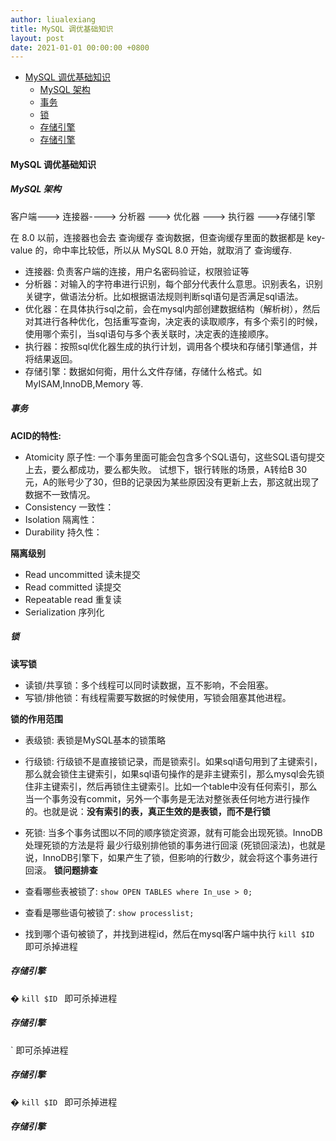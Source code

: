 ```yaml
---
author: liualexiang
title: MySQL 调优基础知识
layout: post
date: 2021-01-01 00:00:00 +0800
---
```




- [MySQL 调优基础知识](#mysql-调优基础知识)
  - [MySQL 架构](#mysql-架构)
  - [事务](#事务)
  - [锁](#锁)
  - [存储引擎](#存储引擎)
  - [存储引擎](#存储引擎-1)
#### MySQL 调优基础知识

##### MySQL 架构

客户端---> 连接器----> 分析器 ---> 优化器 ---> 执行器 --->存储引擎  

在 8.0 以前，连接器也会去 查询缓存 查询数据，但查询缓存里面的数据都是 key-value 的，命中率比较低，所以从 MySQL 8.0 开始，就取消了 查询缓存.  

* 连接器: 负责客户端的连接，用户名密码验证，权限验证等
* 分析器：对输入的字符串进行识别，每个部分代表什么意思。识别表名，识别关键字，做语法分析。比如根据语法规则判断sql语句是否满足sql语法。
* 优化器：在具体执行sql之前，会在mysql内部创建数据结构（解析树），然后对其进行各种优化，包括重写查询，决定表的读取顺序，有多个索引的时候，使用哪个索引，当sql语句与多个表关联时，决定表的连接顺序。
* 执行器：按照sql优化器生成的执行计划，调用各个模块和存储引擎通信，并将结果返回。
* 存储引擎：数据如何鵆，用什么文件存储，存储什么格式。如MyISAM,InnoDB,Memory 等.

##### 事务

**ACID的特性:**  
* Atomicity 原子性: 一个事务里面可能会包含多个SQL语句，这些SQL语句提交上去，要么都成功，要么都失败。 试想下，银行转账的场景，A转给B 30 元，A的账号少了30，但B的记录因为某些原因没有更新上去，那这就出现了数据不一致情况。
* Consistency 一致性：
* Isolation 隔离性：
* Durability 持久性：

**隔离级别**
* Read uncommitted 读未提交
* Read committed 读提交
* Repeatable read 重复读
* Serialization 序列化
  
##### 锁

**读写锁**

* 读锁/共享锁：多个线程可以同时读数据，互不影响，不会阻塞。
* 写锁/排他锁：有线程需要写数据的时候使用，写锁会阻塞其他进程。

**锁的作用范围**

* 表级锁: 表锁是MySQL基本的锁策略
* 行级锁: 行级锁不是直接锁记录，而是锁索引。如果sql语句用到了主键索引，那么就会锁住主键索引，如果sql语句操作的是非主键索引，那么mysql会先锁住非主键索引，然后再锁住主键索引。比如一个table中没有任何索引，那么当一个事务没有commit，另外一个事务是无法对整张表任何地方进行操作的。也就是说：**没有索引的表，真正生效的是表锁，而不是行锁**  

* 死锁: 当多个事务试图以不同的顺序锁定资源，就有可能会出现死锁。InnoDB处理死锁的方法是将 最少行级别排他锁的事务进行回滚 (死锁回滚法)，也就是说，InnoDB引擎下，如果产生了锁，但影响的行数少，就会将这个事务进行回滚。
**锁问题排查**  
* 查看哪些表被锁了: ``` show OPEN TABLES where In_use > 0; ```
* 查看是哪些语句被锁了: ``` show processlist; ```
* 找到哪个语句被锁了，并找到进程id，然后在mysql客户端中执行 ```kill $ID ``` 即可杀掉进程 

##### 存储引擎
� ```kill $ID ``` 即可杀掉进程 

##### 存储引擎
` 即可杀掉进程 

##### 存储引擎
� ```kill $ID ``` 即可杀掉进程 

##### 存储引擎
